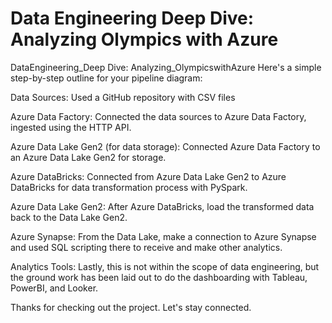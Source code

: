 # Data Engineering Deep Dive: Analyzing Olympics with Azure
DataEngineering_Deep Dive: Analyzing_OlympicswithAzure
Here's a simple step-by-step outline for your pipeline diagram:

Data Sources: Used a GitHub repository with CSV files 

Azure Data Factory: Connected the data sources to Azure Data Factory, ingested using the HTTP API.

Azure Data Lake Gen2 (for data storage): Connected Azure Data Factory to an Azure Data Lake Gen2 for storage.

Azure DataBricks: Connected from Azure Data Lake Gen2 to Azure DataBricks for data transformation process with PySpark.

Azure Data Lake Gen2: After Azure DataBricks, load the transformed data back to the Data Lake Gen2. 

Azure Synapse: From the Data Lake, make a connection to Azure Synapse and used SQL scripting there to receive and make other analytics. 

Analytics Tools: Lastly, this is not within the scope of data engineering, but the ground work has been laid out to do the dashboarding with Tableau, PowerBI, and Looker.

Thanks for checking out the project. Let's stay connected.
